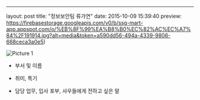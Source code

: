---
layout: post
title:  "정보보안팀 류가연"
date:   2015-10-09 15:39:40
preview:  https://firebasestorage.googleapis.com/v0/b/ssg-mart-app.appspot.com/o/%EB%8F%99%EA%B8%B0%EC%82%AC%EC%A7%84%2F191914.jpg?alt=media&token=a590dd56-494a-4339-9806-668ceca3a0e5)

![Picture 1](https://firebasestorage.googleapis.com/v0/b/ssg-mart-app.appspot.com/o/%EB%8F%99%EA%B8%B0%EC%82%AC%EC%A7%84%2F191914.jpg?alt=media&token=a590dd56-494a-4339-9806-668ceca3a0e5)


* 부서 및 이름


* 취미, 특기


* 담당 업무, 입사 포부, 사우들에게 전하고 싶은 말 


